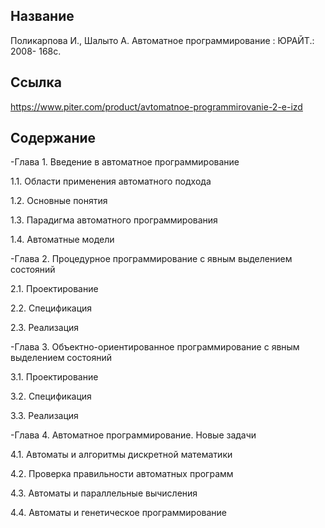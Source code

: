 ## Название

 Поликарпова И., Шалыто А. Автоматное программирование : ЮРАЙТ.: 2008- 168с.

## Ссылка

https://www.piter.com/product/avtomatnoe-programmirovanie-2-e-izd

## Содержание

-Глава 1. Введение в автоматное программирование

1.1. Области применения автоматного подхода

1.2. Основные понятия

1.3. Парадигма автоматного программирования

1.4. Автоматные модели 

-Глава 2. Процедурное программирование с явным выделением состояний 

2.1. Проектирование

2.2. Спецификация

2.3. Реализация 

-Глава 3. Объектно-ориентированное программирование с явным выделением состояний 

3.1. Проектирование

3.2. Спецификация 

3.3. Реализация 

-Глава 4. Автоматное программирование. Новые задачи 

4.1. Автоматы и алгоритмы дискретной математики

4.2. Проверка правильности автоматных программ 

4.3. Автоматы и параллельные вычисления 

4.4. Автоматы и генетическое программирование




